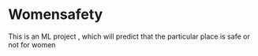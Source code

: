 # Womensafety
This is an ML project , which will predict that the particular place is safe or not for women
